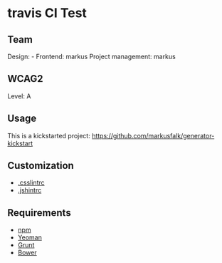 # travis CI Test

## Team

Design: -
Frontend: markus
Project management: markus

## WCAG2

Level: A

## Usage

This is a kickstarted project:  https://github.com/markusfalk/generator-kickstart

## Customization

* [.csslintrc](https://github.com/CSSLint/csslint/wiki/Rules)
* [.jshintrc](http://www.jshint.com/docs/options/)

## Requirements

* [npm](https://npmjs.org)
* [Yeoman](http://yeoman.io)
* [Grunt](http://gruntjs.com)
* [Bower](http://bower.io)
